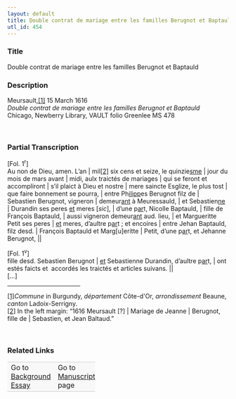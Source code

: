 ```yaml
---  
layout: default  
title: Double contrat de mariage entre les familles Berugnot et Baptauld  
utl_id: 454
---
```


### Title

Double contrat de mariage entre les familles Berugnot et Baptauld

### Description

<p>Meursault,<a href="#_ftn1" name="_ftnref1" title="" id="_ftnref1">[1]</a> 15 March 1616<br /><em>Double contrat de mariage entre les familles Berugnot et Baptauld </em><br />
Chicago, Newberry Library, VAULT folio Greenlee MS 478</p>
<p> </p>


### Partial Transcription

<p>[Fol. 1<sup>r</sup>]<br />
Au non de Dieu, amen. L’an | mil<a href="#_ftn2" name="_ftnref2" title="" id="_ftnref2">[2]</a> six cens et seize, le quinzie<u>sme</u> | jour du mois de mars avant | midi, aulx traictés de mariages | qui se feront et accompliront | s’il plaict à Dieu et nostre | mere saincte Esglize, le plus tost | que faire bonnement se pourra, | entre Ph<u>ilipp</u>es Berugnot filz de | Sebastien Berugnot, vigneron | demeur<u>ant</u> à Meuressauld, | et Sebastien<u>ne</u> | Durandin ses peres <u>et</u> meres [<em>sic</em>], | d’une p<u>ar</u>t, Nicolle Baptauld, | fille de François Baptauld, | aussi vigneron demeur<u>ant</u> aud. lieu, | et Margueritte Petit ses peres | <u>et</u> meres, d’aultre p<u>ar</u>t ; et encoires | entre Jehan Baptauld, filz desd. | François Baptauld et Marg[u]eritte | Petit, d’une p<u>ar</u>t, et Jehanne Berugnot, ||</p>
<p>[Fol. 1<sup>v</sup>]<br />
fille desd. Sebastien Berugnot | <u>et</u> Sebastienne Durandin, d’aultre p<u>ar</u>t, | ont estés faicts et  accordés les traictés et articles suivans. ||<br />
[…]</p>
<div>
<hr align="left" size="1" width="33%" /><div id="ftn1"><a href="#_ftnref1" name="_ftn1" title="" id="_ftn1">[1]</a><em>Commune</em> in Burgundy, <em>département</em> Côte-d'Or, <em>arrondissement</em> Beaune, <em>canton</em> Ladoix-Serrigny.</div>
<div id="ftn2"><a href="#_ftnref2" name="_ftn2" title="" id="_ftn2">[2]</a> In the left margin: “1616 Meursault [?] | Mariage de Jeanne | Berugnot, fille de | Sebastien, et Jean Baltaud.”
<p> </p>
</div>
</div>


### Related Links

<table border="0.5" cellpadding="1" cellspacing="1" style="width: 200px; background-color:#F8F8F8;">
    <tbody style="border-color:#ccc">
        <tr style="border-color:#ccc">
            <td>Go to <a href="https://centerfordigitalhumanities.github.io/Newberry-French-paleography/essay/454" target="_blank">Background Essay</a></td>
            <td>Go to <a href="https://centerfordigitalhumanities.github.io/Newberry-French-paleography/www/record.html?id=454" target="_blank">Manuscript</a> page</td>
        </tr>
    </tbody>
</table>
